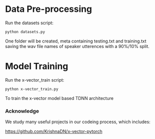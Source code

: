 # Data Pre-processing

Run the datasets script:
```
python datasets.py
```
One folder will be created, meta containing testing.txt and training.txt saving the wav file names of speaker utterences with a 90%/10% split.

# Model Training

Run the x-vector_train script:
```
python x-vector_train.py
```
To train the x-vector model based TDNN architecture

### Acknowledge

We study many useful projects in our codeing process, which includes:

https://github.com/KrishnaDN/x-vector-pytorch